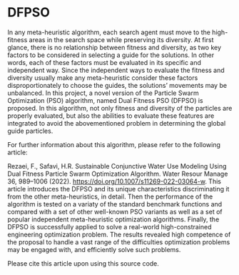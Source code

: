 # DFPSO
In any meta-heuristic algorithm, each search agent must move to the high-fitness areas in the search space while preserving its diversity. At first glance, there is no relationship between fitness and diversity, as two key factors to be considered in selecting a guide for the solutions. In other words, each of these factors must be evaluated in its specific and independent way. Since the independent ways to evaluate the fitness and diversity usually make any meta-heuristic consider these factors disproportionately to choose the guides, the solutions’ movements may be unbalanced. In this project, a novel version of the Particle Swarm Optimization (PSO) algorithm, named Dual Fitness PSO (DFPSO) is proposed. In this algorithm, not only fitness and diversity of the particles are properly evaluated, but also the abilities to evaluate these features are integrated to avoid the abovementioned problem in determining the global guide particles. 

For further information about this algorithm, please refer to the following article:

Rezaei, F., Safavi, H.R. Sustainable Conjunctive Water Use Modeling Using Dual Fitness Particle Swarm Optimization Algorithm. Water Resour Manage 36, 989–1006 (2022). https://doi.org/10.1007/s11269-022-03064-w. This article introduces the DFPSO and its unique characteristics discriminating it from the other meta-heuristics, in detail. Then the performance of the algorithm is tested on a variaty of the standard benchmark functions and compared with a set of other well-known PSO variants as well as a set of popular independent meta-heuristic optimization algorithms. Finally, the DFPSO is successfully applied to solve a real-world high-constrained engineering optimization problem. The results revealed high competence of the proposal to handle a vast range of the difficulties optimization problems may be engaged with, and efficiently solve such problems. 

Please cite this article upon using this source code.
